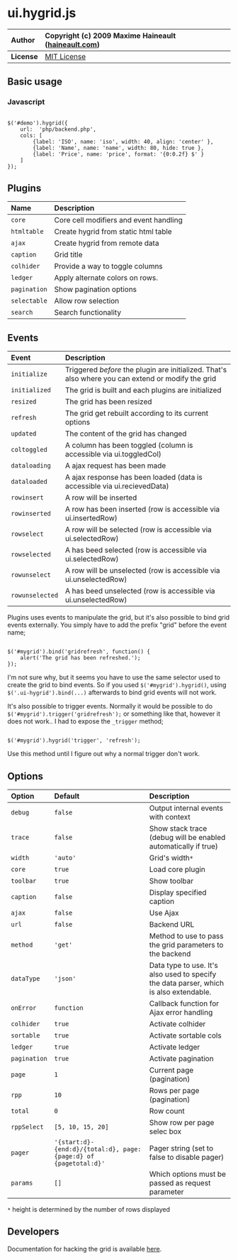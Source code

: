 # ui.hygrid.js #

| **Author** | Copyright (c) 2009 Maxime Haineault ([haineault.com](http://haineault.com)) |
|:-----------|:----------------------------------------------------------------------------|
| **License** | [MIT License](http://www.opensource.org/licenses/mit-license.php) |


## Basic usage ##

### Javascript ###

```

$('#demo').hygrid({
    url:  'php/backend.php', 
    cols: [
        {label: 'ISO', name: 'iso', width: 40, align: 'center' }, 
        {label: 'Name', name: 'name', width: 80, hide: true }, 
        {label: 'Price', name: 'price', format: '{0:0.2f} $' } 
    ] 
}); 

```


## Plugins ##

| **Name** | **Description** |
|:---------|:----------------|
| `core` | Core cell modifiers and event handling |
| `htmltable` | Create hygrid from static html table |
| `ajax` | Create hygrid from remote data |
| `caption` | Grid title |
| `colhider` | Provide a way to toggle columns |
| `ledger` | Apply alternate colors on rows. |
| `pagination` | Show pagination options |
| `selectable` | Allow row selection |
| `search` | Search functionality |

## Events ##

| **Event** |  **Description** |
|:----------|:-----------------|
| `initialize` | Triggered _before_ the plugin are initialized. That's also where you can extend or modify the grid |
| `initialized` | The grid is built and each plugins are initialized |
| `resized` | The grid has been resized |
| `refresh` | The grid get rebuilt according to its current options |
| `updated` | The content of the grid has changed |
| `coltoggled` | A column has been toggled (column is accessible via ui.toggledCol) |
| `dataloading` | A ajax request has been made |
| `dataloaded` | A ajax response has been loaded (data is accessible via ui.recievedData) |
| `rowinsert` | A row will be inserted |
| `rowinserted` | A row has been inserted (row is accessible via ui.insertedRow) |
| `rowselect` | A row will be selected (row is accessible via ui.selectedRow) |
| `rowselected` | A has beed selected (row is accessible via ui.selectedRow) |
| `rowunselect` | A row will be unselected (row is accessible via ui.unselectedRow) |
| `rowunselected` | A has beed unselected (row is accessible via ui.unselectedRow) |

Plugins uses events to manipulate the grid, but it's also possible to bind grid events externally. You simply have to add the prefix "grid" before the event name;

```

$('#mygrid').bind('gridrefresh', function() {
    alert('The grid has been refreshed.');
});

```

I'm not sure why, but it seems you have to use the same selector used to create the grid to bind events. So if you used `$('#mygrid').hygrid()`, using `$('.ui-hygrid').bind(...)` afterwards to bind grid events will not work.

It's also possible to trigger events. Normally it would be possible to do `$('#mygrid').trigger('gridrefresh');` or something like that, however it does not work.. I had to expose the `_trigger` method;

```

$('#mygrid').hygrid('trigger', 'refresh');

```

Use this method until I figure out why a normal trigger don't work.

## Options ##

| **Option** | **Default** | **Description** |
|:-----------|:------------|:----------------|
| `debug` | `false` | Output internal events with context  |
| `trace` | `false` | Show stack trace (debug will be enabled automatically if true) |
| `width` | `'auto'` | Grid's width`*`  |
| `core` | `true` | Load core plugin |
| `toolbar` | `true` | Show toolbar |
| `caption` | `false` | Display specified caption |
| `ajax` | `false` | Use Ajax |
| `url` | `false` | Backend URL |
| `method` | `'get'` | Method to use to pass the grid parameters to the backend |
| `dataType` | `'json'` | Data type to use. It's also used to specify the data parser, which is also extendable. |
| `onError` | `function` | Callback function for Ajax error handling |
| `colhider` | `true` | Activate colhider |
| `sortable` | `true` | Activate sortable cols |
| `ledger` | `true` | Activate ledger |
| `pagination` | `true` | Activate pagination |
| `page` | `1` | Current page (pagination) |
| `rpp` | `10` | Rows per page (pagination) |
| `total` | `0` | Row count |
| `rppSelect` | `[5, 10, 15, 20]` | Show row per page selec box |
| `pager` | `'{start:d}-{end:d}/{total:d}, page: {page:d} of {pagetotal:d}'` | Pager string (set to false to disable pager) |
| `params` | `[]` | Which options must be passed as request parameter |

`*` height is determined by the number of rows displayed

## Developers ##

Documentation for hacking the grid is available [here](UiHygridDev.md).